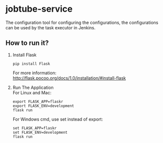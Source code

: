 # jobtube-service

The configuration tool for configuring the configurations, the configurations can be used by the task executor in Jenkins.

## How to run it?

1. Install Flask
    ```shell
    pip install Flask
    ```
    For more information: http://flask.pocoo.org/docs/1.0/installation/#install-flask
    
1. Run The Application  
    For Linux and Mac:
    ```shell
    export FLASK_APP=flaskr
    export FLASK_ENV=development
    flask run
    ```
    For Windows cmd, use set instead of export:
    ```shell
    set FLASK_APP=flaskr
    set FLASK_ENV=development
    flask run
    ```